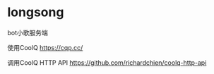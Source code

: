 # longsong

bot小歌服务端

使用CoolQ https://cqp.cc/

调用CoolQ HTTP API https://github.com/richardchien/coolq-http-api